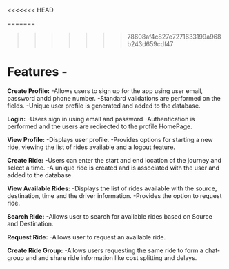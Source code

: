 <<<<<<< HEAD

=======

>>>>>>> 78608af4c827e7271633199a968b243d659cdf47
# **Features -** 

**Create Profile:**
    -Allows users to sign up for the app using user email, password andd phone number. 
    -Standard validations are performed on the fields. 
    -Unique user profile is generated and added to the database.
    
**Login:**
    -Users sign in using email and password
    -Authentication is performed and the users are redirected to the profile HomePage.
    
**View Profile:**
    -Displays user profile.
    -Provides options for starting a new ride, viewing the list of rides available and a logout feature.
    
**Create Ride:**
    -Users can enter the start and end location of the journey and select a time.
    -A unique ride is created and is associated with the user and added to the database.
    
**View Available Rides:**
    -Displays the list of rides available with the source, destination, time and the driver information.
    -Provides the option to request ride.
    
**Search Ride:**
    -Allows user to search for available rides based on Source and Destination.
    
**Request Ride:**
    -Allows user to request an available ride.
    
**Create Ride Group:**
    -Allows users requesting the same ride to form a chat-group and and share ride information like cost splitting and delays.
    
